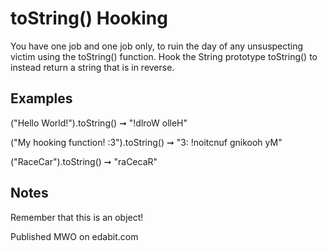 # toString() Hooking

You have one job and one job only, to ruin the day of any unsuspecting victim using the toString() function. Hook the String prototype toString() to instead return a string that is in reverse.

## Examples

("Hello World!").toString() ➞ "!dlroW olleH"

("My hooking function! :3").toString() ➞ "3: !noitcnuf gnikooh yM"

("RaceCar").toString() ➞ "raCecaR"

## Notes

Remember that this is an object!

Published MWO on edabit.com
